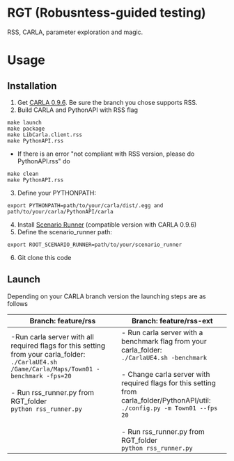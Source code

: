 # RGT (Robusntess-guided testing)
RSS, CARLA, parameter exploration and magic.

# Usage
## Installation
1. Get [CARLA 0.9.6](https://github.com/carla-simulator/carla/). Be sure the branch you chose supports RSS.
2. Build CARLA and PythonAPI with RSS flag 
```
make launch
make package
make LibCarla.client.rss
make PythonAPI.rss
```
- If there is an error "not compliant with RSS version, please do PythonAPI.rss" do
```
make clean
make PythonAPI.rss
```

3. Define your PYTHONPATH:
```
export PYTHONPATH=path/to/your/carla/dist/.egg and path/to/your/carla/PythonAPI/carla
```
4. Install [Scenario Runner](https://github.com/carla-simulator/scenario_runner)  (compatible version  with CARLA 0.9.6)
5. Define the scenario_runner path:

```
export ROOT_SCENARIO_RUNNER=path/to/your/scenario_runner
```
6. Git clone this code

## Launch 
Depending on your CARLA branch version the launching steps are as follows

**Branch: feature/rss** | **Branch: feature/rss-ext**
--- | --- 
-Run carla server with all required flags for this setting from your carla_folder:<br/>`./CarlaUE4.sh /Game/Carla/Maps/Town01 -benchmark -fps=20`<br/><br/>- Run rss_runner.py from RGT_folder<br/>`python rss_runner.py`<br/><br/><br/><br/><br/><img width=1000/>|- Run carla server with a benchmark flag from your carla_folder:<br/>`./CarlaUE4.sh -benchmark`<br/><br/>- Change carla server with required flags for this setting from carla_folder/PythonAPI/util:<br/>`./config.py -m Town01 --fps 20`<br/><br/>- Run rss_runner.py from RGT_folder<br/>`python rss_runner.py`<br/><img width=200/>
